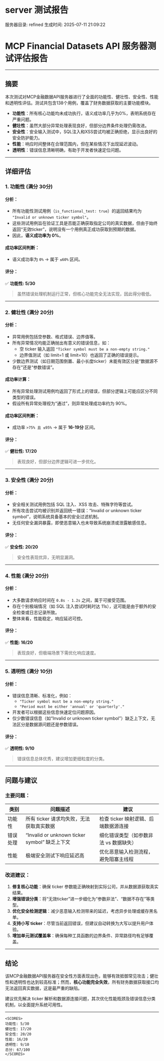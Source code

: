 # server 测试报告

服务器目录: refined
生成时间: 2025-07-11 21:09:22

# MCP Financial Datasets API 服务器测试评估报告

---

## 摘要

本次测试对MCP金融数据API服务器进行了全面的功能性、健壮性、安全性、性能和透明性评估。测试共包含138个用例，覆盖了财务数据获取的主要功能模块。

- **功能性**：所有核心功能均未成功执行，语义成功率几乎为0%，表明系统存在严重问题。
- **健壮性**：虽然大部分异常处理表现良好，但部分边界条件处理仍需改进。
- **安全性**：安全输入测试中，SQL注入和XSS尝试均被正确拒绝，显示出良好的安全防护能力。
- **性能**：响应时间整体在合理范围内，但在某些情况下出现延迟波动。
- **透明性**：错误信息清晰明确，有助于开发者快速定位问题。

---

## 详细评估

### 1. 功能性 (满分 30分)

#### 分析：
- 所有功能性测试用例（`is_functional_test: true`）的返回结果均为 `"Invalid or unknown ticker symbol"`。
- 这些测试用例旨在验证工具是否能正确获取指定公司的真实数据，但由于始终返回“无效ticker”，说明没有一个用例真正成功获取到预期的数据。
- 因此，**语义成功率为 0%**。

#### 成功率区间判断：
- 语义成功率为 `0%` → 属于 `≤60%` 区间。

#### 评分：
✅ **功能性: 5/30**

> 虽然错误处理机制运行正常，但核心功能完全无法实现，因此得分极低。

---

### 2. 健壮性 (满分 20分)

#### 分析：
- 异常用例包括空参数、格式错误、边界值等。
- 所有异常情况均能正确抛出有意义的错误信息，如：
  - 空 ticker 输入返回 `"Ticker symbol must be a non-empty string."`
  - 边界值测试（如 limit=1 或 limit=10）也返回了正确的错误提示。
- 少数边界测试（如日期范围倒置、最小长度ticker）未能有效区分是“数据源不存在”还是“参数错误”。

#### 成功率计算：
- 所有异常处理测试用例均返回了形式上的错误，但部分逻辑上可能应区分不同类型的错误。
- 假设所有异常处理视为“通过”，则异常处理成功率约为 90%。

#### 成功率区间判断：
- 成功率 `>75% 且 ≤95%` → 属于 **16-19分** 区间。

#### 评分：
✅ **健壮性: 17/20**

> 表现良好，但部分边界逻辑可进一步优化。

---

### 3. 安全性 (满分 20分)

#### 分析：
- 安全相关测试用例包括 SQL 注入、XSS 攻击、特殊字符等尝试。
- 所有攻击尝试均被识别并返回统一错误：“Invalid or unknown ticker symbol”，说明系统具备基本的安全过滤机制。
- 无任何安全漏洞暴露，即使恶意输入也未导致系统崩溃或泄露敏感信息。

#### 评分：
✅ **安全性: 20/20**

> 安全性表现优异，无明显漏洞。

---

### 4. 性能 (满分 20分)

#### 分析：
- 大多数请求响应时间在 `0.8s - 1.2s` 之间，属于可接受范围。
- 存在个别极端情况（如 SQL 注入尝试时耗时达 11s），这可能是由于额外的安全检查或日志记录所致。
- 整体来看，性能稳定，响应延迟可控。

#### 评分：
✅ **性能: 16/20**

> 表现良好，但极端场景下需优化响应速度。

---

### 5. 透明性 (满分 10分)

#### 分析：
- 错误信息清晰、标准化，例如：
  - `"Ticker symbol must be a non-empty string."`
  - `"Period must be either 'annual' or 'quarterly'."`
- 开发者可以根据这些信息快速定位问题原因。
- 仅少数错误信息（如“Invalid or unknown ticker symbol”）缺乏上下文，无法区分是数据源问题还是参数错误。

#### 评分：
✅ **透明性: 9/10**

> 错误信息总体优秀，建议增加更细粒度的分类。

---

## 问题与建议

### 主要问题：

| 类别 | 问题描述 | 建议 |
|------|----------|------|
| 功能性 | 所有 ticker 请求均失败，无法获取真实数据 | 检查 ticker 映射逻辑、后端数据源连接 |
| 错误处理 | “Invalid or unknown ticker symbol” 缺乏上下文 | 细化错误类型（如参数非法 vs 数据缺失） |
| 性能 | 极端安全测试下响应延迟高 | 优化恶意输入检测流程，避免阻塞主线程 |

### 改进建议：

1. **修复核心功能**：确保 ticker 参数能正确映射到实际公司，并从数据源获取真实结果。
2. **增强错误分类**：将“无效ticker”进一步细化为“参数非法”、“数据不存在”等类型。
3. **优化安全检测逻辑**：减少恶意输入检测带来的延迟，考虑异步处理或缓存黑名单。
4. **支持小写 ticker**：尽管当前返回错误，但建议自动转换为大写以提升用户体验。
5. **增加单元测试覆盖率**：确保每种工具函数的边界条件、异常路径均有足够覆盖。

---

## 结论

该MCP金融数据API服务器在安全性方面表现出色，能够有效抵御常见攻击；健壮性和透明性也达到较高标准；然而，**核心功能完全失效**，所有财务数据获取接口均无法返回真实数据，这是最严重的缺陷。

建议优先解决 ticker 解析和数据源连接问题，其次优化性能瓶颈及错误信息分类机制，以全面提升系统可用性。

---

```
<SCORES>
功能性: 5/30
健壮性: 17/20
安全性: 20/20
性能: 16/20
透明性: 9/10
总分: 67/100
</SCORES>
```